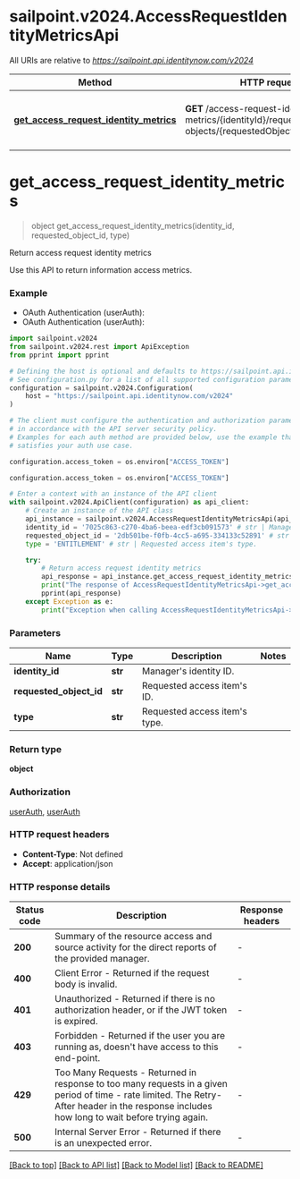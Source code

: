 # sailpoint.v2024.AccessRequestIdentityMetricsApi

All URIs are relative to *https://sailpoint.api.identitynow.com/v2024*

Method | HTTP request | Description
------------- | ------------- | -------------
[**get_access_request_identity_metrics**](AccessRequestIdentityMetricsApi.md#get_access_request_identity_metrics) | **GET** /access-request-identity-metrics/{identityId}/requested-objects/{requestedObjectId}/type/{type} | Return access request identity metrics


# **get_access_request_identity_metrics**
> object get_access_request_identity_metrics(identity_id, requested_object_id, type)

Return access request identity metrics

Use this API to return information access metrics.

### Example

* OAuth Authentication (userAuth):
* OAuth Authentication (userAuth):

```python
import sailpoint.v2024
from sailpoint.v2024.rest import ApiException
from pprint import pprint

# Defining the host is optional and defaults to https://sailpoint.api.identitynow.com/v2024
# See configuration.py for a list of all supported configuration parameters.
configuration = sailpoint.v2024.Configuration(
    host = "https://sailpoint.api.identitynow.com/v2024"
)

# The client must configure the authentication and authorization parameters
# in accordance with the API server security policy.
# Examples for each auth method are provided below, use the example that
# satisfies your auth use case.

configuration.access_token = os.environ["ACCESS_TOKEN"]

configuration.access_token = os.environ["ACCESS_TOKEN"]

# Enter a context with an instance of the API client
with sailpoint.v2024.ApiClient(configuration) as api_client:
    # Create an instance of the API class
    api_instance = sailpoint.v2024.AccessRequestIdentityMetricsApi(api_client)
    identity_id = '7025c863-c270-4ba6-beea-edf3cb091573' # str | Manager's identity ID.
    requested_object_id = '2db501be-f0fb-4cc5-a695-334133c52891' # str | Requested access item's ID.
    type = 'ENTITLEMENT' # str | Requested access item's type.

    try:
        # Return access request identity metrics
        api_response = api_instance.get_access_request_identity_metrics(identity_id, requested_object_id, type)
        print("The response of AccessRequestIdentityMetricsApi->get_access_request_identity_metrics:\n")
        pprint(api_response)
    except Exception as e:
        print("Exception when calling AccessRequestIdentityMetricsApi->get_access_request_identity_metrics: %s\n" % e)
```



### Parameters


Name | Type | Description  | Notes
------------- | ------------- | ------------- | -------------
 **identity_id** | **str**| Manager&#39;s identity ID. | 
 **requested_object_id** | **str**| Requested access item&#39;s ID. | 
 **type** | **str**| Requested access item&#39;s type. | 

### Return type

**object**

### Authorization

[userAuth](../README.md#userAuth), [userAuth](../README.md#userAuth)

### HTTP request headers

 - **Content-Type**: Not defined
 - **Accept**: application/json

### HTTP response details

| Status code | Description | Response headers |
|-------------|-------------|------------------|
**200** | Summary of the resource access and source activity for the direct reports of the provided manager. |  -  |
**400** | Client Error - Returned if the request body is invalid. |  -  |
**401** | Unauthorized - Returned if there is no authorization header, or if the JWT token is expired. |  -  |
**403** | Forbidden - Returned if the user you are running as, doesn&#39;t have access to this end-point. |  -  |
**429** | Too Many Requests - Returned in response to too many requests in a given period of time - rate limited. The Retry-After header in the response includes how long to wait before trying again. |  -  |
**500** | Internal Server Error - Returned if there is an unexpected error. |  -  |

[[Back to top]](#) [[Back to API list]](../README.md#documentation-for-api-endpoints) [[Back to Model list]](../README.md#documentation-for-models) [[Back to README]](../README.md)

